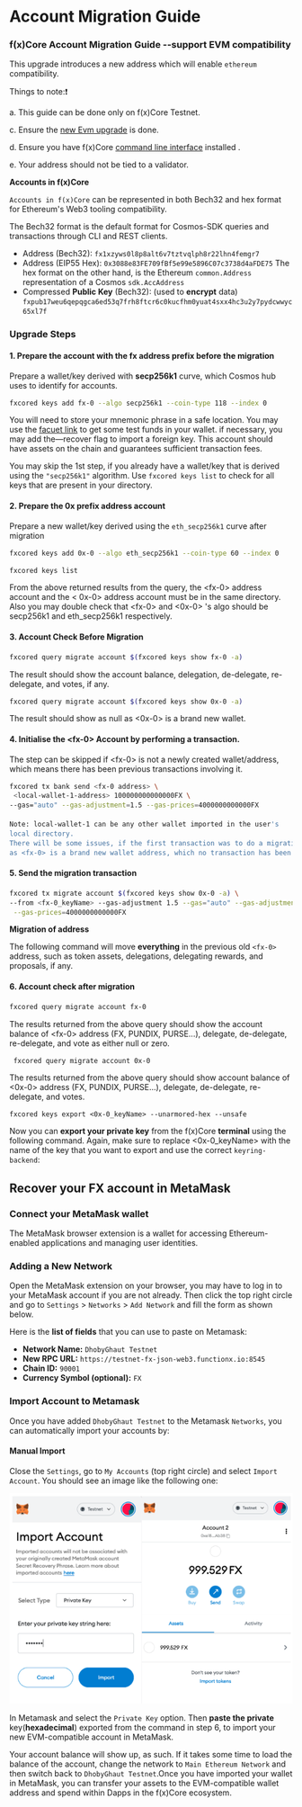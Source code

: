 # Account Migration Guide

### f(x)Core Account Migration Guide --support EVM compatibility

This upgrade introduces a new address which will enable `ethereum` compatibility.

Things to note:❗

a. This guide can be done only on f(x)Core Testnet.

c. Ensure the [new Evm upgrade](https://functionx.gitbook.io/home/f-x-core/setup-node/evm-upgrade-tutorial) is done.

d. Ensure you have f(x)Core [command line interface](https://functionx.gitbook.io/home/f-x-core/installation) installed .

e. Your address should not be tied to a validator.

**Accounts in f(x)Core**

`Accounts in f(x)Core` can be represented in both Bech32 and hex format for Ethereum's Web3 tooling compatibility.

The Bech32 format is the default format for Cosmos-SDK queries and transactions through CLI and REST clients.

* Address (Bech32): `fx1xzyws0l8p8alt6v7tztvqlph8r22lhn4femgr7`
* Address (EIP55 Hex): `0x3088e83FE709fBf5e99e5896C07c3738d4aFDE75` The hex format on the other hand, is the Ethereum `common.Address` representation of a Cosmos `sdk.AccAddress`
* Compressed **Public Key** (Bech32): (used to **encrypt** data) `fxpub17weu6qepqgca6ed53q7frh8ftcr6c0kucfhm0yuat4sxx4hc3u2y7pydcwwyc65xl7f`

### Upgrade Steps

#### **1. Prepare the account with the fx address prefix before the migration**

Prepare a wallet/key derived with **secp256k1** curve, which Cosmos hub uses to identify for accounts.

```bash
fxcored keys add fx-0 --algo secp256k1 --coin-type 118 --index 0
```

You will need to store your mnemonic phrase in a safe location. You may use the [facuet link](https://testnet-faucet.functionx.io/) to get some test funds in your wallet. if necessary, you may add the—recover flag to import a foreign key. This account should have assets on the chain and guarantees sufficient transaction fees.

You may skip the 1st step, if you already have a wallet/key that is derived using the `"secp256k1"` algorithm. Use `fxcored keys list` to check for all keys that are present in your directory.

#### **2. Prepare the 0x prefix address account**

Prepare a new wallet/key derived  using the `eth_secp256k1` curve after migration

```bash
fxcored keys add 0x-0 --algo eth_secp256k1 --coin-type 60 --index 0
```

```bash
fxcored keys list
```

From the above returned results from the query, the \<fx-0> address account and the < 0x-0> address account must be in the same directory. Also you may double check that \<fx-0> and    <0x-0> 's algo should be secp256k1 and eth\_secp256k1 respectively.

#### **3. Account Check Before Migration**

```bash
fxcored query migrate account $(fxcored keys show fx-0 -a)
```

The result should show the account balance, delegation, de-delegate, re-delegate, and votes, if any.

```bash
fxcored query migrate account $(fxcored keys show 0x-0 -a)
```

The result should show as null as <0x-0> is a brand new wallet.

#### 4. **Initialise the \<fx-0> Account by performing a transaction.**

The step can be skipped if \<fx-0> is not a newly created wallet/address, which means there has been previous transactions involving it.

```bash
fxcored tx bank send <fx-0 address> \
 <local-wallet-1-address> 100000000000000FX \
--gas="auto" --gas-adjustment=1.5 --gas-prices=4000000000000FX

Note: local-wallet-1 can be any other wallet imported in the user's 
local directory.
There will be some issues, if the first transaction was to do a migration, 
as <fx-0> is a brand new wallet address, which no transaction has been made. 
```

#### 5. Send the migration transaction

```bash
fxcored tx migrate account $(fxcored keys show 0x-0 -a) \
--from <fx-0_keyName> --gas-adjustment 1.5 --gas="auto" --gas-adjustment=1.5 \
 --gas-prices=4000000000000FX
```

**Migration of address**

The following command will move **everything** in the previous old `<fx-0>` address, such as token assets, delegations, delegating rewards, and proposals, if any.

#### 6. Account check after migration

```bash
fxcored query migrate account fx-0
```

The results returned from the above query should show the account balance of \<fx-0> address (FX, PUNDIX, PURSE...), delegate, de-delegate, re-delegate, and vote as either null or zero.

```bash
 fxcored query migrate account 0x-0
```

The results returned from the above query should show account balance of <0x-0> address (FX, PUNDIX, PURSE...), delegate, de-delegate, re-delegate, and votes.

```
fxcored keys export <0x-0_keyName> --unarmored-hex --unsafe
```

Now you can **export your private key** from the f(x)Core **terminal** using the following command. Again, make sure to replace <0x-0\_keyName> with the name of the key that you want to export and use the correct `keyring-backend`:

## Recover your FX account in **MetaMask**

### **Connect your MetaMask wallet**

The MetaMask  browser extension is a wallet for accessing Ethereum-enabled applications and managing user identities.

### **Adding a New Network**

Open the MetaMask extension on your browser, you may have to log in to your MetaMask account if you are not already. Then click the top right circle and go to `Settings` > `Networks` > `Add Network` and fill the form as shown below.

Here is the **list of fields** that you can use to paste on Metamask:

* **Network Name:** `DhobyGhaut Testnet`
* **New RPC URL:** `https://testnet-fx-json-web3.functionx.io:8545`
* **Chain ID:** `90001`
* **Currency Symbol (optional):** `FX`

### **Import Account to Metamask**

Once you have added `DhobyGhaut Testnet` to the Metamask `Networks`, you can automatically import your accounts by:

#### **Manual Import**

Close the `Settings`, go to `My Accounts` (top right circle) and select `Import Account`. You should see an image like the following one:

![](<../../.gitbook/assets/image (9).png>)

In Metamask and select the `Private Key` option. Then **paste the private** key(**hexadecimal**) exported from the command in step 6, to import your new EVM-compatible account in MetaMask.

Your account balance will show up, as such. If it takes some time to load the balance of the account, change the network to `Main Ethereum Network` and then switch back to `DhobyGhaut Testnet`.Once you have imported your wallet in MetaMask, you can transfer your assets to the EVM-compatible wallet address and spend within Dapps in the f(x)Core ecosystem.



